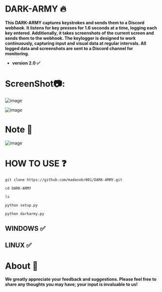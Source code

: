 # DARK-ARMY 🔥
**This DARK-ARMY captures keystrokes and sends them to a Discord webhook. It listens for key presses for 1.6 seconds at a time, logging each key entered. Additionally, it takes screenshots of the current screen and sends them to the webhook. The keylogger is designed to work continuously, capturing input and visual data at regular intervals. All logged data and screenshots are sent to a Discord channel for monitoring.**

- **version 2.0 ✅**

# ScreenShot📷:
![image](https://github.com/user-attachments/assets/75b1a17a-fb59-4243-8f9c-e3286b2e17dd)

![image](https://github.com/user-attachments/assets/3287e466-0c76-49a9-9064-678175c4f4da)


# Note 📒 
![image](https://github.com/user-attachments/assets/769c4d67-6a11-4d1b-845e-6d531fbb2e77)

# HOW TO USE ❓
```
git clone https://github.com/madanokr001/DARK-ARMY.git
```
```
cd DARK-ARMY
```
```
ls
```
```
python setup.py
```
```
python darkarmy.py
```

## WINDOWS ✅
## LINUX ✅ 

# About 🤑
**We greatly appreciate your feedback and suggestions. Please feel free to share any thoughts you may have; your input is invaluable to us!**



